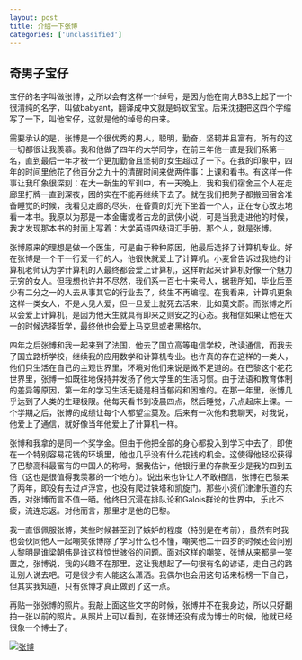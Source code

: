 ```yaml
---
layout: post
title: 介绍一下张博
categories: ['unclassified']
---
```



奇男子宝仔
---------

宝仔的名字叫做张博，之所以会有这样一个绰号，是因为他在南大BBS上起了一个很清纯的名字，叫做babyant，翻译成中文就是蚂蚁宝宝。后来沈捷把这四个字缩写了一下，叫他宝仔，这就是他的绰号的由来。

需要承认的是，张博是一个很优秀的男人，聪明，勤奋，坚韧并且富有，所有的这一切都很让我羡慕。我和他做了四年的大学同学，在前三年他一直是我们系第一名，直到最后一年才被一个更加勤奋且坚韧的女生超过了一下。在我的印象中，四年的时间里他花了他百分之九十的清醒时间来做两件事：上课和看书。有这样一件事让我印象很深刻：在大一新生的军训中，有一天晚上，我和我们宿舍三个人在走廊里打牌一直到深夜，困的实在不能再继续下去了。就在我们把凳子都搬回宿舍准备睡觉的时候，我看见走廊的尽头，在昏黄的灯光下坐着一个人，正在专心致志地看一本书。我原以为那是一本金庸或者古龙的武侠小说，可是当我走进他的时候，我才发现那本书的封面上写着：大学英语四级词汇手册。那个人，就是张博。

张博原来的理想是做一个医生，可是由于种种原因，他最后选择了计算机专业。好在张博是一个干一行爱一行的人，他很快就爱上了计算机。小麦曾告诉过我她的计算机老师认为学计算机的人最终都会爱上计算机，这样听起来计算机好像一个魅力无穷的女人。但我想也许并不尽然，我们系一百七十来号人，据我所知，毕业后至少有二分之一的人去从事其它的行业去了，终生不再编程。在我看来，计算机更象这样一类女人，不是人见人爱，但一旦爱上就死去活来，比如莫文蔚。而张博之所以会爱上计算机，是因为他天生就具有即来之则安之的心态。我相信如果让他在大一的时候选择哲学，最终他也会爱上马克思或者黑格尔。

四年之后张博和我一起来到了法国，他去了国立高等电信学校，改读通信，而我去了国立路桥学校，继续我的应用数学和计算机专业。也许真的存在这样的一类人，他们只生活在自己的主观世界里，环境对他们来说是微不足道的。在巴黎这个花花世界里，张博一如既往地保持并发扬了他大学里的生活习惯。由于法语和教育体制的差异等原因，第一年的学习生活无疑是相当郁闷和困难的。在那一年里，张博几乎达到了人类的生理极限。他每天看书到凌晨四点，然后睡觉，八点起床上课。一个学期之后，张博的成绩让每个人都望尘莫及。后来有一次他和我聊天，对我说，他爱上了通信，就好像当年他爱上了计算机一样。

张博和我拿的是同一个奖学金。但由于他把全部的身心都投入到学习中去了，即使在一个特别容易花钱的环境里，他也几乎没有什么花钱的机会。这使得他轻松获得了巴黎高科最富有的中国人的称号。据我估计，他银行里的存款至少是我的四到五倍（这也是很值得我羡慕的一个地方）。说出来也许让人不敢相信，张博在巴黎呆了两年，即没有去过卢浮宫，也没有爬过铁塔和凯旋门。那些小资们津津乐道的东西，对张博而言不值一晒。他终日沉浸在排队论和Galois群论的世界中，乐此不疲，流连忘返。对他而言，那里才是他的巴黎。

我一直很佩服张博，某些时候甚至到了嫉妒的程度（特别是在考前），虽然有时我也会伙同他人一起嘲笑张博除了学习什么也不懂，嘲笑他二十四岁的时候还会问别人黎明是谁梁朝伟是谁这样惊世骇俗的问题。面对这样的嘲笑，张博从来都是一笑置之，张博说，我的兴趣不在那里。这让我想起了一句很有名的谚语，走自己的路让别人说去吧。可是很少有人能这么潇洒。我偶尔也会用这句话来标榜一下自己，但其实我知道，只有张博才真正做到了这一点。

再贴一张张博的照片。我敲上面这些文字的时候，张博并不在我身边，所以只好翻拍一张以前的照片。从照片上可以看到，在张博还没有成为博士的时候，他就已经很象一个博士了。

<p><a href="http://www.flickr.com/photos/zhengzhong/8249772334/" title="张博, on Flickr"><img src="http://farm9.staticflickr.com/8483/8249772334_7b74a1524c_z.jpg" alt="张博"/></a></p>

